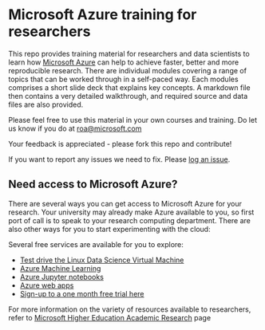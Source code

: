 # Microsoft Azure training for researchers #

This repo provides training material for researchers and data scientists to learn how [Microsoft Azure](https://azure.microsoft.com/) can help to achieve faster, better and more reproducible research. There are individual modules covering a range of topics that can be worked through in a self-paced way. Each modules comprises a short slide deck that explains key concepts. A markdown file then contains a very detailed walkthrough, and required source and data files are also provided. 

Please feel free to use this material in your own courses and training. Do let us know if you do at [roa@microsoft.com](mailto:roa@microsoft.com)

Your feedback is appreciated - please fork this repo and contribute!

If you want to report any issues we need to fix. Please [log an issue](https://github.com/MSRConnections/Azure-training-course/issues). 

## Need access to Microsoft Azure? ##
There are several ways you can get access to Microsoft Azure for your research. Your university may already make Azure available to you, so first port of call is to speak to your research computing department. There are also other ways for you to start experimenting with the cloud:

Several free services are available for you to explore:

- [Test drive the Linux Data Science Virtual Machine](https://azure.microsoft.com/en-us/marketplace/partners/microsoft-ads/linux-data-science-vm/)
- [Azure Machine Learning](http://studio.azureml.net/)
- [Azure Jupyter notebooks](http://notebooks.azure.com/)
- [Azure web apps](https://azure.microsoft.com/en-gb/services/app-service/web/)
- [Sign-up to a one month free trial here](https://azure.microsoft.com/en-us/free/)

For more information on the variety of resources available to researchers, refer to [Microsoft Higher Education Academic Research](https://www.microsoft.com/en-us/education/higher-education/academic-research) page

